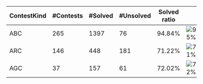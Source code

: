 | ContestKind | #Contests | #Solved | #Unsolved | Solved ratio | |
| - | - | - | - | - | - |
| ABC | 265 | 1397 | 76 | 94.84% | ![95%](https://progress-bar.dev/95?title=Solved) |
| ARC | 146 | 448 | 181 | 71.22% | ![71%](https://progress-bar.dev/71?title=Solved) |
| AGC | 37 | 157 | 61 | 72.02% | ![72%](https://progress-bar.dev/72?title=Solved) |
